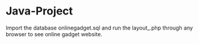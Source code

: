 # Java-Project 

Import the database onlinegadget.sql and run the layout_.php through any browser to see online gadget website.
